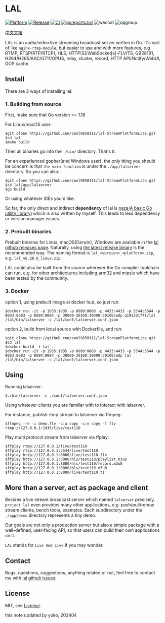 # LAL

[![Platform](https://img.shields.io/badge/platform-linux%20%7C%20windows%20%7C%20macos-green.svg)](https://github.com/cool9850311/lal-StreamPlatformLite)
[![Release](https://img.shields.io/github/tag/q191201771/lal.svg?label=release)](https://github.com/cool9850311/lal-StreamPlatformLite/releases)
[![CI](https://github.com/cool9850311/lal-StreamPlatformLite/actions/workflows/ci.yml/badge.svg?branch=master)](https://github.com/cool9850311/lal-StreamPlatformLite/actions/workflows/ci.yml)
[![goreportcard](https://goreportcard.com/badge/github.com/cool9850311/lal-StreamPlatformLite)](https://goreportcard.com/report/github.com/cool9850311/lal-StreamPlatformLite)
![wechat](https://img.shields.io/:微信-q191201771-blue.svg)
![qqgroup](https://img.shields.io/:QQ群-635846365-blue.svg)

[中文文档](https://pengrl.com/lal/#/)

LAL is an audio/video live streaming broadcast server written in Go. It's sort of like `nginx-rtmp-module`, but easier to use and with more features, e.g RTMP, RTSP(RTP/RTCP), HLS, HTTP[S]/WebSocket[s]-FLV/TS, GB28181, H264/H265/AAC/G711/OPUS, relay, cluster, record, HTTP API/Notify/WebUI, GOP cache.

## Install

There are 3 ways of installing lal:

### 1. Building from source

First, make sure that Go version >= 1.18

For Linux/macOS user:

```shell
$git clone https://github.com/cool9850311/lal-StreamPlatformLite.git
$cd lal
$make build
```

Then all binaries go into the `./bin/` directory. That's it.

For an experienced gopher(and Windows user), the only thing you should be concern is that `the main function` is under the `./app/lalserver` directory. So you can also:

```shell
$git clone https://github.com/cool9850311/lal-StreamPlatformLite.git
$cd lal/app/lalserver
$go build
```

Or using whatever IDEs you'd like.

So far, the only direct and indirect **dependency** of lal is [naza(A basic Go utility library)](https://github.com/cool9850311/lal-StreamPlatformLite.git) which is also written by myself. This leads to less dependency or version manager issues.

### 2. Prebuilt binaries

Prebuilt binaries for Linux, macOS(Darwin), Windows are available in the [lal github releases page](https://github.com/cool9850311/lal-StreamPlatformLite/releases). Naturally, using [the latest release binary](https://github.com/cool9850311/lal-StreamPlatformLite/releases/latest) is the recommended way. The naming format is `lal_<version>_<platform>.zip`, e.g. `lal_v0.20.0_linux.zip`

LAL could also be built from the source wherever the Go compiler toolchain can run, e.g. for other architectures including arm32 and mipsle which have been tested by the community.

### 3. Docker

option 1, using prebuilt image at docker hub, so just run:

```
$docker run -it -p 1935:1935 -p 8080:8080 -p 4433:4433 -p 5544:5544 -p 8083:8083 -p 8084:8084 -p 30000-30100:30000-30100/udp q191201771/lal /lal/bin/lalserver -c /lal/conf/lalserver.conf.json
```

option 2, build from local source with Dockerfile, and run:

```
$git clone https://github.com/cool9850311/lal-StreamPlatformLite.git
$cd lal
$docker build -t lal .
$docker run -it -p 1935:1935 -p 8080:8080 -p 4433:4433 -p 5544:5544 -p 8083:8083 -p 8084:8084 -p 30000-30100:30000-30100/udp lal /lal/bin/lalserver -c /lal/conf/lalserver.conf.json
```

## Using

Running lalserver:

```
$./bin/lalserver -c ./conf/lalserver.conf.json
```

Using whatever clients you are familiar with to interact with lalserver.

For instance, publish rtmp stream to lalserver via ffmpeg:

```shell
$ffmpeg -re -i demo.flv -c:a copy -c:v copy -f flv rtmp://127.0.0.1:1935/live/test110
```

Play multi protocol stream from lalserver via ffplay:

```shell
$ffplay rtmp://127.0.0.1/live/test110
$ffplay rtsp://127.0.0.1:5544/live/test110
$ffplay http://127.0.0.1:8080/live/test110.flv
$ffplay http://127.0.0.1:8080/hls/test110/playlist.m3u8
$ffplay http://127.0.0.1:8080/hls/test110/record.m3u8
$ffplay http://127.0.0.1:8080/hls/test110.m3u8
$ffplay http://127.0.0.1:8080/live/test110.ts
```

## More than a server, act as package and client

Besides a live stream broadcast server which named `lalserver` precisely, `project lal` even provides many other applications, e.g. push/pull/remux stream clients, bench tools, examples. Each subdirectory under the `./app/demo` directory represents a tiny demo.

Our goals are not only a production server but also a simple package with a well-defined, user-facing API, so that users can build their own applications on it.

`LAL` stands for `Live And Live` if you may wonder.


## Contact

Bugs, questions, suggestions, anything related or not, feel free to contact me with [lal github issues](https://github.com/cool9850311/lal-StreamPlatformLite/issues).

## License

MIT, see [License](https://github.com/cool9850311/lal-StreamPlatformLite/blob/master/LICENSE).

this note updated by yoko, 202404
